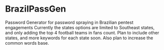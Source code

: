 # BrazilPassGen
Password Generator for password spraying in Brazilian pentest engagements
Currently the states options are limited to Southeast states, and only adding the top 4 football teams in fans count. Plan to include other states, and more keywords for each state soon. Also plan to increase the common words base. 


